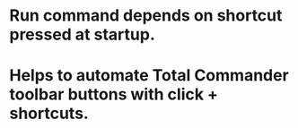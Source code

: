 # Run command depends on shortcut pressed at startup.

# Helps to automate Total Commander toolbar buttons with click + shortcuts.
